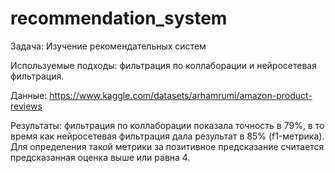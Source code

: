 # recommendation_system

Задача: Изучение рекомендательных систем  

Используемые подходы: фильтрация по коллаборации и нейросетевая фильтрация.

Данные: https://www.kaggle.com/datasets/arhamrumi/amazon-product-reviews

Результаты: фильтрация по коллаборации показала точность в 79%, в то время как нейросетевая фильтрация дала результат в 85% (f1-метрика). Для определения такой метрики за позитивное предсказание считается предсказанная оценка выше или равна 4. 

